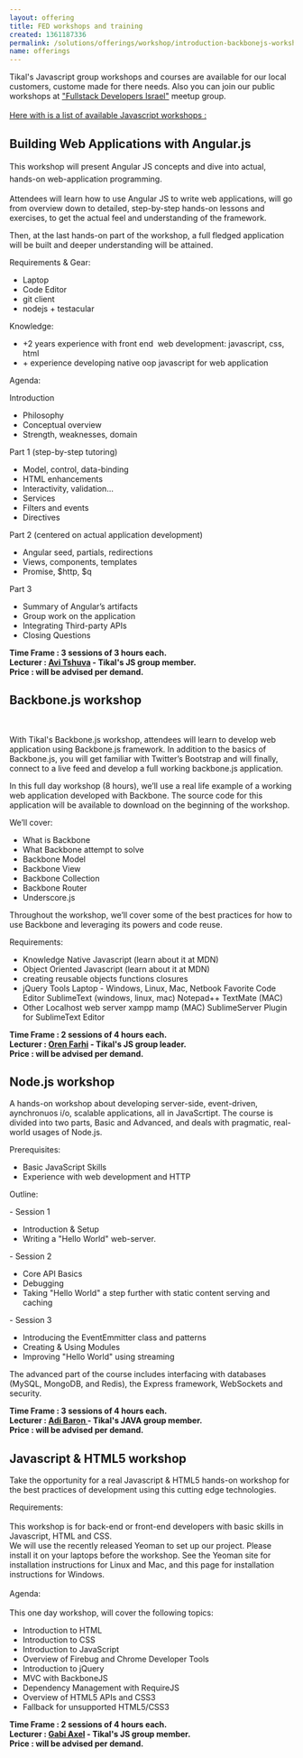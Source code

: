 ```yaml
---
layout: offering
title: FED workshops and training
created: 1361187336
permalink: /solutions/offerings/workshop/introduction-backbonejs-workshop
name: offerings
---
```

<div>
<p><span style="font-size: 18px;"><a name="angular"></a></span><span style="text-align: justify;">Tikal&#39;s Javascript group workshops and courses&nbsp;are available for our&nbsp;local customers, custome made for there needs. Also you can join our&nbsp;public workshops&nbsp;at&nbsp;</span><a href="http://www.meetup.com/full-stack-developer-il/" style="text-align: justify;">&quot;Fullstack Developers Israel&quot;</a><span style="text-align: justify;">&nbsp;</span><span style="text-align: justify;">meetup group.&nbsp;</span><br style="text-align: justify;" />
<br style="text-align: justify;" />
<u style="text-align: justify;">Here with is a list of available Javascript workshops :</u></p>
</div>
<h2>Building Web Applications with Angular.js</h2><div class='offering-description'><p><a name="angular"></a><span style="line-height: 1.6em;">This workshop will present Angular JS concepts and dive into actual, hands-on web-application programming.</span></p>

<p>Attendees will learn how to use Angular JS to write web applications, will go from overview down to detailed, step-by-step hands-on lessons and exercises, to get the actual feel and understanding of the framework.</p>

<p>Then, at the last hands-on part of the workshop, a full fledged application will be built and deeper understanding will be attained.</p>

<p>Requirements &amp; Gear:</p>

<ul>
	<li>Laptop</li>
	<li>Code Editor</li>
	<li>git client</li>
	<li>nodejs + testacular</li>
</ul>

<p>Knowledge:</p>

<ul>
	<li>+2 years experience with front end &nbsp;web development: javascript, css, html</li>
	<li>+ experience developing native oop javascript for web application</li>
</ul>

<p>Agenda:</p>

<p>Introduction</p>

<ul>
	<li>Philosophy</li>
	<li>Conceptual overview</li>
	<li>Strength, weaknesses, domain</li>
</ul>

<p>Part 1 (step-by-step tutoring)</p>

<ul>
	<li>Model, control, data-binding</li>
	<li>HTML enhancements</li>
	<li>Interactivity, validation...</li>
	<li>Services</li>
	<li>Filters and events</li>
	<li>Directives</li>
</ul>

<p>Part 2 (centered on actual application development)</p>

<ul>
	<li>Angular seed, partials, redirections</li>
	<li>Views, components, templates</li>
	<li>Promise, $http, $q</li>
</ul>

<p>Part 3</p>

<ul>
	<li>Summary of Angular&rsquo;s artifacts</li>
	<li>Group work on the application</li>
	<li>Integrating Third-party APIs</li>
	<li>Closing Questions</li>
</ul>

<div><strong>Time Frame : 3 sessions of 3 hours each.</strong></div>

<div><strong>Lecturer : <a href="http://www.tikalk.com/js/avitshuva">Avi Tshuva</a>&nbsp;- Tikal&#39;s JS group member.</strong></div>

<div><strong>Price : will be advised per demand.&nbsp;</strong></div>
</div><h2>Backbone.js workshop</h2><div class='offering-description'><p>&nbsp;</p>

<p>With Tikal&#39;s Backbone.js workshop, attendees will learn to develop web application using Backbone.js framework. In addition to the basics of Backbone.js, you will get familiar with Twitter&rsquo;s Bootstrap and will finally, connect to a live feed and develop a full working backbone.js application.</p>

<p>In this full day workshop (8 hours), we&rsquo;ll use a real life example of a working web application developed with Backbone. The source code for this application will be available to download on the beginning of the workshop.</p>

<p>We&rsquo;ll cover:</p>

<ul>
	<li>What is Backbone</li>
	<li>What Backbone attempt to solve</li>
	<li>Backbone Model</li>
	<li>Backbone View</li>
	<li>Backbone Collection</li>
	<li>Backbone Router</li>
	<li>Underscore.js</li>
</ul>

<p>Throughout the workshop, we&rsquo;ll cover some of the best practices for how to use Backbone and leveraging its powers and code reuse.</p>

<p>Requirements:</p>

<ul>
	<li>Knowledge Native Javascript (learn about it at MDN)</li>
	<li>Object Oriented Javascript (learn about it at MDN)</li>
	<li>creating reusable objects functions closures</li>
	<li>jQuery Tools Laptop - Windows, Linux, Mac, Netbook Favorite Code Editor SublimeText (windows, linux, mac) Notepad++ TextMate (MAC)</li>
	<li>Other Localhost web server xampp mamp (MAC) SublimeServer Plugin for SublimeText Editor&nbsp;</li>
</ul>

<div><strong>Time Frame : 2 sessions of 4 hours each.</strong></div>

<div><strong>Lecturer : <a href="http://www.tikalk.com/js/orenf">Oren Farhi</a>&nbsp;- Tikal&#39;s JS group leader.</strong></div>

<div><strong>Price : will be advised per demand.&nbsp;</strong></div>
</div><h2>Node.js workshop</h2><div class='offering-description'><p class="c5">A hands-on workshop about developing server-side, event-driven, aynchronuos i/o, scalable applications, all in JavaScrtipt. The course is divided into two parts, Basic and Advanced, and deals with pragmatic, real-world usages of Node.js.</p>

<p>Prerequisites:<span class="Apple-tab-span" style="white-space: pre;"> </span></p>

<ul>
	<li>Basic JavaScript Skills</li>
	<li>Experience with web development and HTTP</li>
</ul>

<p>Outline:</p>

<p>- Session 1&nbsp;</p>

<ul>
	<li>Introduction &amp; Setup</li>
	<li>Writing a &quot;Hello World&quot; web-server.</li>
</ul>

<p>- Session 2&nbsp;</p>

<ul>
	<li>Core API Basics</li>
	<li>Debugging</li>
	<li>Taking &quot;Hello World&quot; a step further with static content serving and caching</li>
</ul>

<p>- Session 3&nbsp;</p>

<ul>
	<li>Introducing the EventEmmitter class and patterns</li>
	<li>Creating &amp; Using Modules</li>
	<li>Improving &quot;Hello World&quot; using streaming</li>
</ul>

<p>The advanced part of the course includes interfacing with databases (MySQL, MongoDB, and Redis), the Express framework, WebSockets and security.</p>

<div><strong>Time Frame : 3 sessions of 4 hours each.</strong></div>

<div><strong>Lecturer :&nbsp;<a href="http://www.tikalk.com/js/orenf">A</a><a href="http://www.tikalk.com/java/adi">di Baron&nbsp;</a>- Tikal&#39;s JAVA group member.</strong></div>

<div><strong>Price : will be advised per demand.&nbsp;</strong></div>
</div><h2> Javascript & HTML5 workshop</h2><div class='offering-description'><p>Take the opportunity for a real Javascript &amp; HTML5 hands-on workshop for the best practices of development using this cutting edge technologies.</p>

<div>Requirements:</div>

<div>&nbsp;</div>

<div>This workshop is for back-end or front-end developers with basic skills in Javascript, HTML and CSS.</div>

<div>We will use the recently released Yeoman to set up our project. Please install it on your laptops before the workshop. See the Yeoman site for installation instructions for Linux and Mac, and this page for installation instructions for Windows.</div>

<div>&nbsp;</div>

<div>Agenda:</div>

<div>&nbsp;</div>

<div>This one day workshop, will cover the following topics:</div>

<ul>
	<li>Introduction to HTML</li>
	<li>Introduction to CSS</li>
	<li>Introduction to JavaScript</li>
	<li>Overview of Firebug and Chrome Developer Tools</li>
	<li>Introduction to jQuery</li>
	<li>MVC with BackboneJS</li>
	<li>Dependency Management with RequireJS</li>
	<li>Overview of HTML5 APIs and CSS3</li>
	<li>Fallback for unsupported HTML5/CSS3</li>
</ul>

<div><strong>Time Frame : 2 sessions of 4 hours each.</strong></div>

<div><strong>Lecturer : <a href="http://www.tikalk.com/java/gabi">Gabi Axel</a>&nbsp;- Tikal&#39;s JS group member.</strong></div>

<div><strong>Price : will be advised per demand.&nbsp;</strong></div>
</div>
